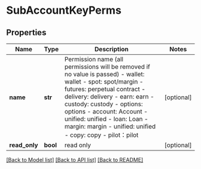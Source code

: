 # SubAccountKeyPerms

## Properties
Name | Type | Description | Notes
------------ | ------------- | ------------- | -------------
**name** | **str** | Permission name (all permissions will be removed if no value is passed)  - wallet: wallet - spot: spot/margin - futures: perpetual contract - delivery: delivery - earn: earn - custody: custody - options: options - account: Account - unified: unified - loan: Loan - margin: margin - unified: unified - copy: copy - pilot：pilot | [optional] 
**read_only** | **bool** | read only | [optional] 

[[Back to Model list]](../README.md#documentation-for-models) [[Back to API list]](../README.md#documentation-for-api-endpoints) [[Back to README]](../README.md)


